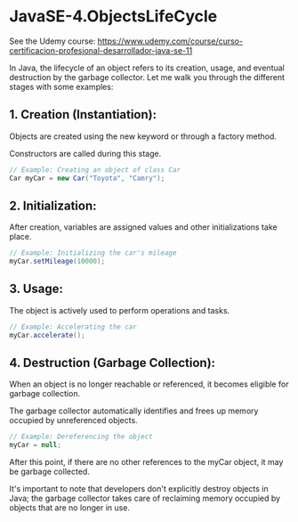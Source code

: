 # JavaSE-4.ObjectsLifeCycle

See the Udemy course: https://www.udemy.com/course/curso-certificacion-profesional-desarrollador-java-se-11

In Java, the lifecycle of an object refers to its creation, usage, and eventual destruction by the garbage collector. Let me walk you through the different stages with some examples:

## 1. Creation (Instantiation):

Objects are created using the new keyword or through a factory method.

Constructors are called during this stage.

```java
// Example: Creating an object of class Car
Car myCar = new Car("Toyota", "Camry");
```

## 2. Initialization:

After creation, variables are assigned values and other initializations take place.

```java
// Example: Initializing the car's mileage
myCar.setMileage(10000);
```

## 3. Usage:

The object is actively used to perform operations and tasks.

```java
// Example: Accelerating the car
myCar.accelerate();
```

## 4. Destruction (Garbage Collection):

When an object is no longer reachable or referenced, it becomes eligible for garbage collection.

The garbage collector automatically identifies and frees up memory occupied by unreferenced objects.

```java
// Example: Dereferencing the object
myCar = null;
```

After this point, if there are no other references to the myCar object, it may be garbage collected.

It's important to note that developers don't explicitly destroy objects in Java; the garbage collector takes care of reclaiming memory occupied by objects that are no longer in use.

